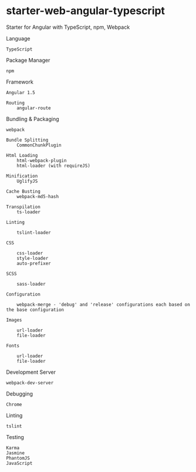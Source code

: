 # starter-web-angular-typescript
Starter for Angular with TypeScript, npm, Webpack

Language

    TypeScript

Package Manager

    npm

Framework

    Angular 1.5

    Routing
        angular-route

Bundling & Packaging

    webpack
    
    Bundle Splitting
        CommonChunkPlugin
    
    Html Loading
        html-webpack-plugin
        html-loader (with requireJS)
    
    Minification
        UglifyJS
    
    Cache Busting
        webpack-md5-hash

    Transpilation
        ts-loader
    
    Linting
    
        tslint-loader

    CSS

        css-loader
        style-loader
        auto-prefixer

    SCSS

        sass-loader

    Configuration

        webpack-merge - 'debug' and 'release' configurations each based on the base configuration

    Images

        url-loader
        file-loader

    Fonts

        url-loader
        file-loader

Development Server

    webpack-dev-server

Debugging

    Chrome

Linting

    tslint

Testing

    Karma
    Jasmine
    PhantomJS
    JavaScript
